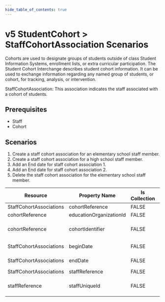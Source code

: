 ```yaml
---
hide_table_of_contents: true
---
```


# v5 StudentCohort > StaffCohortAssociation Scenarios

Cohorts are used to designate groups of students outside of class Student
Information Systems, enrollment lists, or extra curricular participation. The
Student Cohort Interchange describes student cohort information. It can be used
to exchange information regarding any named group of students, or cohort, for
tracking, analysis, or intervention.

StaffCohortAssociation: This association indicates the staff associated with a
cohort of students.

## Prerequisites

* Staff
* Cohort

## Scenarios

1. Create a staff cohort association for an elementary school staff member.
2. Create a staff cohort association for a high school staff member.
3. Add an End date for staff cohort association 1.
4. Add an End date for staff cohort association 2.
5. Delete the staff cohort association for the elementary school staff member.

| Resource                | Property Name           | Is Collection | Data Type       | Required | Scenario 1: POST                        | Scenario 2: POST                        | Scenario 3: PUT                         | Scenario 4: PUT                         |
| ----------------------- | ----------------------- | ------------- | --------------- | -------- | --------------------------------------- | --------------------------------------- | --------------------------------------- | --------------------------------------- |
| StaffCohortAssociations | cohortReference         | FALSE         | cohortReference | REQUIRED |                                         |                                         |                                         |                                         |
| cohortReference         | educationOrganizationId | FALSE         | integer         | REQUIRED | 255901107                               | 255901001                               | 255901107                               | 255901001                               |
| cohortReference         | cohortIdentifier        | FALSE         | string          | REQUIRED | \["1" if possible \| system value\]     | \["2" if possible\| system value\]      | \["1" if possible\| system value\]      | \["2" if possible\| system value\]      |
| StaffCohortAssociations | beginDate               | FALSE         | date            | REQUIRED | 9/14/\[Current School Year\]            | 9/14/\[Current School Year\]            | 9/14/\[Current School Year\]            | 9/14//\[Current School Year\]           |
| StaffCohortAssociations | endDate                 | FALSE         | date            | REQUIRED |                                         |                                         | 12/20/\[Current School Year\]           | 12/20/\[Current School Year\]           |
| StaffCohortAssociations | staffReference          | FALSE         | integer         | REQUIRED |                                         |                                         |                                         |                                         |
| staffReference          | staffUniqueId           | FALSE         | string          | REQUIRED | \["207220" if possible\| system value\] | \["207269" if possible\| system value\] | \["207220" if possible\| system value\] | \["207269" if possible\| system value\] |
